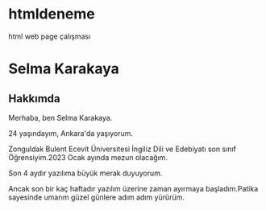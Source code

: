 # htmldeneme
html web page çalışması

<h1>Selma Karakaya</h1>

<h2>Hakkımda</h2>

<p>Merhaba, ben Selma Karakaya.</p>
<p>24 yaşındayım, Ankara'da yaşıyorum.</p>
<P>Zonguldak Bulent Ecevit Üniversitesi İngiliz Dili ve Edebiyatı son sınıf Öğrensiyim.2023 Ocak ayında mezun olacağım.</P>
<p>Son 4 aydır yazılıma büyük merak duyuyorum.</p>
<p>Ancak son bir kaç haftadır yazılım üzerine zaman ayırmaya başladım.Patika sayesinde umarım güzel günlere adım adım yürürüm.</p>


